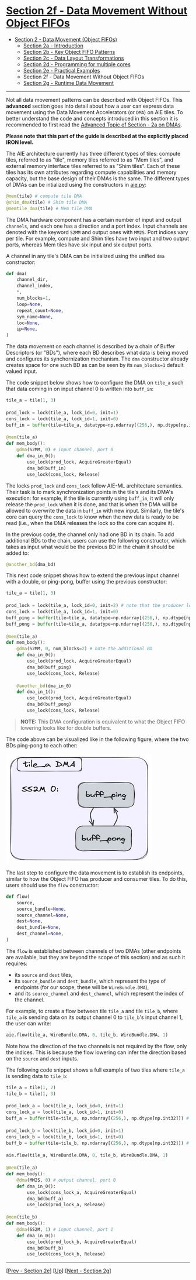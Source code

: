 <!---//===- README.md ---------------------------------------*- Markdown -*-===//
//
// This file is licensed under the Apache License v2.0 with LLVM Exceptions.
// See https://llvm.org/LICENSE.txt for license information.
// SPDX-License-Identifier: Apache-2.0 WITH LLVM-exception
//
// Copyright (C) 2024, Advanced Micro Devices, Inc.
// 
//===----------------------------------------------------------------------===//-->

# <ins>Section 2f - Data Movement Without Object FIFOs</ins>

* [Section 2 - Data Movement (Object FIFOs)](../../section-2/)
    * [Section 2a - Introduction](../section-2a/)
    * [Section 2b - Key Object FIFO Patterns](../section-2b/)
    * [Section 2c - Data Layout Transformations](../section-2c/)
    * [Section 2d - Programming for multiple cores](../section-2d/)
    * [Section 2e - Practical Examples](../section-2e/)
    * Section 2f - Data Movement Without Object FIFOs
    * [Section 2g - Runtime Data Movement](../section-2g/)

-----

Not all data movement patterns can be described with Object FIFOs. This **advanced** section goes into detail about how a user can express data movement using the Data Movement Accelerators (or `DMA`) on AIE tiles. To better understand the code and concepts introduced in this section it is recommended to first read the [Advanced Topic of Section - 2a on DMAs](../section-2a/README.md/#advanced-topic--data-movement-accelerators).

**Please note that this part of the guide is described at the explicitly placed IRON level.**

The AIE architecture currently has three different types of tiles: compute tiles, referred to as "tile", memory tiles referred to as "Mem tiles", and external memory interface tiles referred to as "Shim tiles". Each of these tiles has its own attributes regarding compute capabilities and memory capacity, but the base design of their DMAs is the same. The different types of DMAs can be intialized using the constructors in [aie.py](../../../python/dialects/aie.py):
```python
@mem(tile) # compute tile DMA
@shim_dma(tile) # Shim tile DMA
@memtile_dma(tile) # Mem tile DMA
```

The DMA hardware component has a certain number of input and output `channels`, and each one has a direction and a port index. Input channels are denoted with the keyword `S2MM` and output ones with `MM2S`. Port indices vary per tile. For example, compute and Shim tiles have two input and two output ports, whereas Mem tiles have six input and six output ports.

A channel in any tile's DMA can be initialized using the unified `dma` constructor:
```python
def dma(
    channel_dir,
    channel_index,
    *,
    num_blocks=1,
    loop=None,
    repeat_count=None,
    sym_name=None,
    loc=None,
    ip=None,
)
```

The data movement on each channel is described by a chain of Buffer Descriptors (or "BDs"), where each BD describes what data is being moved and configures its synchornization mechanism. The `dma` constructor already creates space for one such BD as can be seen by its `num_blocks=1` default valued input.

The code snippet below shows how to configure the DMA on `tile_a` such that data coming in on input channel 0 is written into `buff_in`:
```python
tile_a = tile(1, 3)

prod_lock = lock(tile_a, lock_id=0, init=1)
cons_lock = lock(tile_a, lock_id=1, init=0)
buff_in = buffer(tile=tile_a, datatype=np.ndarray[(256,), np.dtype[np.int32]]) # 256xi32

@mem(tile_a)
def mem_body():
    @dma(S2MM, 0) # input channel, port 0
    def dma_in_0():
        use_lock(prod_lock, AcquireGreaterEqual)
        dma_bd(buff_in)
        use_lock(cons_lock, Release)
```
The locks `prod_lock` and `cons_lock` follow AIE-ML architecture semantics. Their task is to mark synchronization points in the tile's and its DMA's execution: for example, if the tile is currently using `buff_in`, it will only release the `prod_lock` when it is done, and that is when the DMA will be allowed to overwrite the data in `buff_in` with new input. Similarly, the tile's core can query the `cons_lock` to know when the new data is ready to be read (i.e., when the DMA releases the lock so the core can acquire it).

In the previous code, the channel only had one BD in its chain. To add additional BDs to the chain, users can use the following constructor, which takes as input what would be the previous BD in the chain it should be added to:
```python
@another_bd(dma_bd)
```

This next code snippet shows how to extend the previous input channel with a double, or ping-pong, buffer using the previous constructor:
```python
tile_a = tile(1, 3)

prod_lock = lock(tile_a, lock_id=0, init=2) # note that the producer lock now has 2 tokens
cons_lock = lock(tile_a, lock_id=1, init=0)
buff_ping = buffer(tile=tile_a, datatype=np.ndarray[(256,), np.dtype[np.int32]]) # 256xi32
buff_pong = buffer(tile=tile_a, datatype=np.ndarray[(256,), np.dtype[np.int32]]) # 256xi32

@mem(tile_a)
def mem_body():
    @dma(S2MM, 0, num_blocks=2) # note the additional BD
    def dma_in_0():
        use_lock(prod_lock, AcquireGreaterEqual)
        dma_bd(buff_ping)
        use_lock(cons_lock, Release)

    @another_bd(dma_in_0)
    def dma_in_1():
        use_lock(prod_lock, AcquireGreaterEqual)
        dma_bd(buff_pong)
        use_lock(cons_lock, Release)
```
> **NOTE:**  This DMA configuration is equivalent to what the Object FIFO lowering looks like for double buffers.

The code above can be visualized like in the following figure, where the two BDs ping-pong to each other:

<img src="../../assets/DMA_BDs.png" height=300 width="400">

The last step to configure the data movement is to establish its endpoints, similar to how the Object FIFO has producer and consumer tiles. To do this, users should use the `flow` constructor:
```python
def flow(
    source,
    source_bundle=None,
    source_channel=None,
    dest=None,
    dest_bundle=None,
    dest_channel=None,
)
```
The `flow` is established between channels of two DMAs (other endpoints are available, but they are beyond the scope of this section) and as such it requires:
* its `source` and `dest` tiles,
* its `source_bundle` and `dest_bundle`, which represent the type of endpoints (for our scope, these will be `WireBundle.DMA`),
* and its `source_channel` and `dest_channel`, which represent the index of the channel.

For example, to create a flow between tile `tile_a` and tile `tile_b`, where `tile_a` is sending data on its output channel 0 to `tile_b`'s input channel 1, the user can write:
```python
aie.flow(tile_a, WireBundle.DMA, 0, tile_b, WireBundle.DMA, 1)
```
Note how the direction of the two channels is not required by the flow, only the indices. This is because the flow lowering can infer the direction based on the `source` and `dest` inputs.

The following code snippet shows a full example of two tiles where `tile_a` is sending data to `tile_b`:
```python
tile_a = tile(1, 2)
tile_b = tile(1, 3)

prod_lock_a = lock(tile_a, lock_id=0, init=1)
cons_lock_a = lock(tile_a, lock_id=1, init=0)
buff_a = buffer(tile=tile_a, np.ndarray[(256,), np.dtype[np.int32]]) # 256xi32

prod_lock_b = lock(tile_b, lock_id=0, init=1)
cons_lock_b = lock(tile_b, lock_id=1, init=0)
buff_b = buffer(tile=tile_b, np.ndarray[(256,), np.dtype[np.int32]]) # 256xi32

aie.flow(tile_a, WireBundle.DMA, 0, tile_b, WireBundle.DMA, 1)

@mem(tile_a)
def mem_body():
    @dma(MM2S, 0) # output channel, port 0
    def dma_in_0():
        use_lock(cons_lock_a, AcquireGreaterEqual)
        dma_bd(buff_a)
        use_lock(prod_lock_a, Release)

@mem(tile_b)
def mem_body():
    @dma(SS2M, 1) # input channel, port 1
    def dma_in_0():
        use_lock(prod_lock_b, AcquireGreaterEqual)
        dma_bd(buff_b)
        use_lock(cons_lock_b, Release)
```

-----
[[Prev - Section 2e](../section-2e/)] [[Up](..)] [[Next - Section 2g](../section-2g/)]

